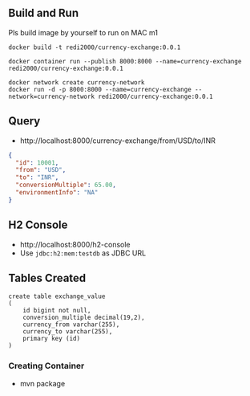 ## Build and Run
Pls build image by yourself to run on MAC m1
```
docker build -t redi2000/currency-exchange:0.0.1
```

<!-- RUN USING --LINK -->
```
docker container run --publish 8000:8000 --name=currency-exchange redi2000/currency-exchange:0.0.1
```

<!-- LAUNCH AS PART OF NETWORK -->
```
docker network create currency-network
docker run -d -p 8000:8000 --name=currency-exchange --network=currency-network redi2000/currency-exchange:0.0.1
```

## Query
- http://localhost:8000/currency-exchange/from/USD/to/INR

```json
{
  "id": 10001,
  "from": "USD",
  "to": "INR",
  "conversionMultiple": 65.00,
  "environmentInfo": "NA"
}
```

## H2 Console
- http://localhost:8000/h2-console
- Use `jdbc:h2:mem:testdb` as JDBC URL

## Tables Created
```
create table exchange_value 
(
	id bigint not null, 
	conversion_multiple decimal(19,2), 
	currency_from varchar(255), 
	currency_to varchar(255), 
	primary key (id)
)
```

### Creating Container
- mvn package